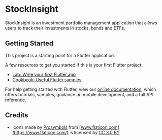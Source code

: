 # StockInsight

StockInsight is an investment portfolio management application that allows users to track their investments in stocks, bonds and ETFs.

## Getting Started

This project is a starting point for a Flutter application.

A few resources to get you started if this is your first Flutter project:

- [Lab: Write your first Flutter app](https://flutter.io/docs/get-started/codelab)
- [Cookbook: Useful Flutter samples](https://flutter.io/docs/cookbook)

For help getting started with Flutter, view our 
[online documentation](https://flutter.io/docs), which offers tutorials, 
samples, guidance on mobile development, and a full API reference.

## Credits

- Icons made by [Prosymbols](https://www.flaticon.com/authors/prosymbols) from [www.flaticon.com](https://www.flaticon.com/) is licensed by [CC 3.0 BY](http://creativecommons.org/licenses/by/3.0/)
